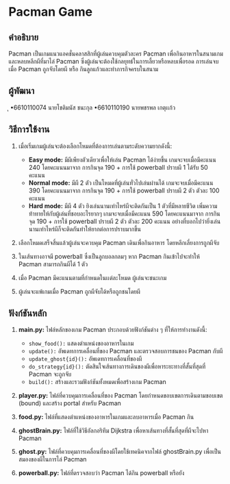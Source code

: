 # Pacman Game

## คำอธิบาย
Pacman เป็นเกมแนวแอคชั่นคลาสสิกที่ผู้เล่นควบคุมตัวละคร Pacman เพื่อกินอาหารในสนามเกม และหลบหลีกผีที่มาไล่ Pacman ซึ่งผู้เล่นจะต้องใช้กลยุทธ์ในการเลี้ยวหรือหลบเพื่อรอด การเล่นจบเมื่อ Pacman ถูกจับโดยผี หรือ กินลูกแก้วและทำภารกิจครบในสนาม

## ผู้พัฒนา
ุ
    •6610110074 นายโชติมนัส ชนะกุล
    •6610110190 นายพชรพล เกตุเเก้ว

## วิธีการใช้งาน
1. เมื่อเริ่มเกมผู้เล่นจะต้องเลือกโหมดที่ต้องการเล่นตามระดับความยากดังนี้:
    - **Easy mode:** มีผีเพียงตัวเดียวเพื่อให้เล่น Pacman ได้ง่ายขึ้น เกมจะจบเมื่อมีคะแนน 240 โดยคะแนนมาจาก การกินจุด 190 + การใช้ powerball ปราบผี 1 ได้รับ 50 คะแนน
    - **Normal mode:** มีผี 2 ตัว เป็นโหมดที่ผู้เล่นทั่วไปเล่นผ่านได้ เกมจะจบเมื่อมีคะแนน 390 โดยคะแนนมาจาก การกินจุด 190 + การใช้ powerball ปราบผี 2 ตัว ตัวละ 100 คะแนน
    - **Hard mode:** มีผี 4 ตัว ยิงเล่นนานเท่าไหร่ผีจะติดกันเป็น 1 ตัวที่มีหลายชีวิต เพิ่มความท้าทายให้กับผู้เล่นที่ชอบอะไรยากๆ เกมจะจบเมื่อมีคะแนน 590 
        โดยคะแนนมาจาก การกินจุด 190 + การใช้ powerball ปราบผี 2 ตัว ตัวละ 200 คะแนน อย่างที่บอกไปว่ายิ่งเล่นนานเท่าไหร่ผีก็จะติดกันทำให้ยากต่อการปราบมากขึ้น

2. เลือกโหมดเสร็จสิ้นแล้วผู้เล่นจะควบคุม Pacman เดินเพื่อกินอาหาร โดยหลีกเลี่ยงการถูกผีจับ

3. ในเส้นทางอาจมี powerball ซึ่งเป็นลูกบอลกลมๆ หาก Pacman กินเข้าไปจะทำให้ Pacman สามารถกินผีได้ 1 ตัว

4. เมื่อ Pacman มีคะแนนตามที่กำหนดในเเต่ละโหมด ผู้เล่นจะชนะเกม

5. ผู้เล่นจะแพ้เกมเมื่อ Pacman ถูกผีจับได้หรือถูกชนโดยผี

## ฟังก์ชันหลัก
1. **main.py:** ไฟล์หลักของเกม Pacman ประกอบด้วยฟังก์ชันต่าง ๆ ที่ให้การทำงานดังนี้:
    - `show_food():` แสดงตำแหน่งของอาหารในเกม
    - `update():` อัพเดทการเคลื่อนที่ของ Pacman และตรวจสอบการชนของ Pacman กับผี
    - `update_ghost{id}():` อัพเดทการเคลื่อนที่ของผี
    - `do_strategy{id}():` ตัดสินใจเส้นทางการเดินของผีเพื่อหาระยะทางที่สั้นที่สุดที่ Pacman จะถูกจับ
    - `build():` สร้างและรวมฟังก์ชันทั้งหมดเพื่อสร้างเกม Pacman

2. **player.py:** ไฟล์ที่ควบคุมการเคลื่อนที่ของ Pacman โดยกำหนดขอบเขตการเดินตามขอบเขต (bound) และสร้าง portal สำหรับ Pacman

3. **food.py:** ไฟล์ที่แสดงตำแหน่งของอาหารในเกมและลบอาหารเมื่อ Pacman กิน

4. **ghostBrain.py:** ไฟล์ที่ใช้วิธีอัลกอริทึม Dijkstra เพื่อหาเส้นทางที่สั้นที่สุดที่ผีจะไปหา Pacman

5. **ghost.py:** ไฟล์ที่ควบคุมการเคลื่อนที่ของผีโดยใช้เทคนิคจากไฟล์ ghostBrain.py เพื่อเป็นสมองของผีในการไล่ Pacman

6. **powerball.py:** ไฟล์ที่ตรวจสอบว่า Pacman ได้กิน powerball หรือยัง

